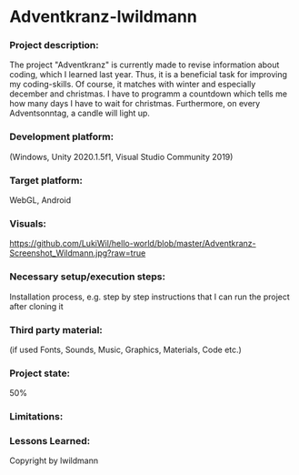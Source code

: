 # Adventkranz-lwildmann

### Project description: 
The project "Adventkranz" is currently made to revise information about coding, which I learned last year. Thus, it is a beneficial task for improving my coding-skills.
Of course, it matches with winter and especially december and christmas. I have to programm a countdown which tells me how many days I have to wait for christmas. 
Furthermore, on every Adventsonntag, a candle will light up.

### Development platform: 
(Windows, Unity 2020.1.5f1, Visual Studio Community 2019)

### Target platform: 
WebGL, Android

### Visuals: 
https://github.com/LukiWil/hello-world/blob/master/Adventkranz-Screenshot_Wildmann.jpg?raw=true

### Necessary setup/execution steps: 
Installation process, e.g. step by step instructions that I can run the project after cloning it

### Third party material: 
(if used Fonts, Sounds, Music, Graphics, Materials, Code etc.)

### Project state: 
50% 

### Limitations: 

### Lessons Learned: 

Copyright by lwildmann 
